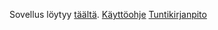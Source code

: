 Sovellus löytyy [täältä](https://warm-wave-28213.herokuapp.com/).
[Käyttöohje](https://github.com/jvanha/full-stack-harjoitustyo/käyttöohje)
[Tuntikirjanpito](https://github.com/jvanha/full-stack-harjoitustyo/tuntikirjanpito)
